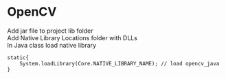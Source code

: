 # OpenCV

Add jar file to project lib folder  
Add Native Library Locations folder with DLLs  
In Java class load native library  

	static{
		System.loadLibrary(Core.NATIVE_LIBRARY_NAME); // load opencv_java
	}
	

